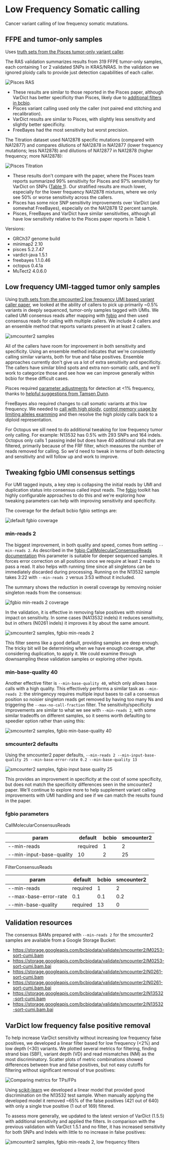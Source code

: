 # Low Frequency Somatic calling

Cancer variant calling of low frequency somatic mutations.

## FFPE and tumor-only samples

Uses [truth sets from the Pisces tumor-only variant
caller](https://github.com/bcbio/bcbio_validation_workflows#somatic-low-frequency-variants).

The RAS validation summarizes results from 319 FFPE tumor-only samples, each
containing 1 or 2 validated SNPs in KRAS/NRAS. In the validation we ignored
ploidy calls to provide just detection capabilities of each caller.

![Pisces RAS](pisces/grading-summary-ras.png)

- These results are similar to those reported in the Pisces paper, although
  VarDict has better specificity than Pisces, likely due to [additional
  filters in bcbio](http://bcb.io/2016/04/04/vardict-filtering/).
- Pisces variant calling used only the caller (not paired end stitching and
  recalibration).
- VarDict results are similar to Pisces, with slightly less sensitivity and
  slightly better specificity.
- FreeBayes had the most sensitivity but worst precision.

The Titration dataset used NA12878 specific mutations (compared with NA12877)
and compares dilutions of NA12878 in NA12877 (lower frequency mutations; less
NA12878) and dilutions of NA12877 in NA12878 (higher frequency; more NA12878):

![Pisces Titration](pisces/grading-summary-titration.png)

- These results don't compare with the paper, where the Pisces team reports
  summarized 99% sensitivity for Pisces and 97% sensitivity for VarDict on SNPs
  ([Table 1](https://www.biorxiv.org/content/biorxiv/early/2018/03/29/291641.full.pdf)).
  Our stratified results are much lower, especially for the lower frequency
  NA12878 mixtures, where we only see 50% or worse sensitivity across the
  callers.
- Pisces has some nice SNP sensitivity improvements over VarDict (and somewhat
  FreeBayes), especially on the NA12878 12 percent sample.
- Pisces, FreeBayes and VarDict have similar sensitivities, although all have
  low sensitivity relative to the Pisces paper reports in Table 1.

Versions:
- GRCh37 genome build
- minimap2 2.10
- pisces 5.2.7.47
- vardict-java 1.5.1
- freebayes 1.1.0.46
- octopus 0.4.1a
- MuTect2 4.0.6.0

## Low frequency UMI-tagged tumor only samples

Using [truth sets from the smcounter2 low frequency UMI based variant
caller
paper](https://github.com/bcbio/bcbio_validation_workflows#somatic-low-frequency-variants),
we looked at the ability of callers to pick up primarily ~0.5% variants in
deeply sequenced, tumor-only samples tagged with UMIs. We called UMI consensus
reads after mapping with
[fgbio](http://fulcrumgenomics.github.io/fgbio/tools/latest/) and then used
consensus reads for calling with multiple callers. We include 4 callers and an
ensemble method that reports variants present in at least 2 callers.

![smcounter2 samples](smcounter2/grading-summary-combined.png)

All of the callers have room for improvement in both sensitivity and
specificity. Using an ensemble method indicates that we're consistently calling
similar variants, both for true and false positives. Ensemble approaches
currently don't give us a lot of extra sensitivity and specificity. The callers
have similar blind spots and extra non-somatic calls, and we'll work to
categorize those and see how we can improve generally within bcbio for these
difficult cases.

Pisces required [parameter adjustments](https://github.com/bcbio/bcbio-nextgen/commit/49d0cbb1f6dcbea629c63749e2f9813bd06dcee3) for detection at <1% frequency, thanks to [helpful suggestions from Tamsen Dunn](https://github.com/Illumina/Pisces/issues/14#issuecomment-399756862).

FreeBayes also required changes to call somatic variants at this low frequency.
We needed to [call with high ploidy](https://github.com/ekg/freebayes/issues/272#issuecomment-210982788),
[control memory usage by limiting alleles examming](https://github.com/ekg/freebayes/issues/465)
and then resolve the high ploidy calls back to a diploid representation.

For Octopus we sill need to do additional tweaking for low frequency tumor only calling.
For example: N13532 has 0.5% with 293 SNPs and 164 indels. Octopus only calls 1
passing indel but does have 40 additional calls that are filtered, primarily
because of the FRF filter, which measures the number of reads removed for
calling. So we'd need to tweak in terms of both detecting and sensitivity and
will follow up and work to improve.

## Tweaking fgbio UMI consensus settings

For UMI tagged inputs, a key step is collapsing the initial reads by UMI and
duplication status into consensus called input reads. The
[fgbio](https://github.com/fulcrumgenomics/fgbio) toolkit has highly
configurable approaches to do this and we're exploring how tweaking parameters
can help with improving sensitivity and specificity.

The coverage for the default bcbio fgbio settings are:

![default fgbio coverage](smcounter2/multiqc_coverage.png)

### min-reads 2

The biggest improvement, in both quality and speed, comes from setting
`--min-reads 2`. As described in the [fgbio CallMolecularConsensusReads documentation](https://fulcrumgenomics.github.io/fgbio/tools/latest/CallMolecularConsensusReads.html)
this parameter is suitable for deeper sequenced samples. It forces
error correction on all positions since we require at least 2 reads to pass a
read. It also helps with running time since all singletons can be immediately
discarded during processing. Running on the N13532 sample takes 3:22 with
`--min-reads 2` versus 3:53 without it included.

The summary shows the reduction in overall coverage by removing noisier
singleton reads from the consensus:

![fgbio min-reads 2 coverage](smcounter2/fgbio_minreads2/multiqc_coverage.png)

In the validation, it is effective in removing false positives with minimal
impact on sensitivity. In some cases (NA13532 indels) it reduces
sensitivity, but in others (N0261 indels) it improves it by about the same
amount.

![smcounter2 samples, fgbio min-reads 2](smcounter2/fgbio_minreads2/grading-summary-combined.png)

This filter seems like a good default, providing samples are deep
enough. The tricky bit will be determining when we have enough coverage, after
considering duplication, to apply it. We could examine through downsampling
these validation samples or exploring other inputs.

### min-base-quality 40

Another effective filter is `--min-base-quality 40`, which only allows base
calls with a high quality. This effectively performs a similar task as
`--min-reads 2`: the stringencyy requires multiple input bases to call a consensus
position so noisier singleton reads get removed by having too many Ns and
triggering the `--max-no-call-fraction` filter. The sensitivity/specificity
improvements are similar to what we see with `--min-reads 2`, with some similar
tradeoffs on different samples, so it seems worth defaulting to speedier option
rather than using this:

![smcounter2 samples, fgbio min-base-quality 40](smcounter2/fgbio_minbasequal40/grading-summary-combined.png)

### smcounter2 defaults

Using the smcounter2 paper defaults, `--min-reads 2 --min-input-base-quality 25
--min-base-error-rate 0.2 --min-base-quality 13`

![smcounter2 samples, fgbio input base quality 25](smcounter2/fgbio_mininputbq25/grading-summary-combined.png)

This provides an improvement in specificity at the cost of some specificity, but
does not match the specificity differences seen in the smcounter2 paper. We'll
continue to explore more to help supplement variant calling improvements with
UMI handling and see if we can match the results found in the paper.

### fgbio parameters

CallMolecularConsensusReads

| param | default | bcbio | smcounter2 |
| --- | --- | --- | --- |
| --min-reads | required | 1 | 2  |
| --min-input-base-quality | 10 | 2 | 25 |

FilterConsensusReads

| param | default | bcbio | smcounter2 |
| --- | --- | --- | --- |
| --min-reads | required | 1 | 2 |
| --max-base-error-rate | 0.1  | 0.1  | 0.2 |
| --min-base-quality | required | 13 | 0|

## Validation resources

The consensus BAMs prepared with `--min-reads 2` for the smcounter2 samples are
available from a Google Storage Bucket:

- https://storage.googleapis.com/bcbiodata/validate/smcounter2/M0253-sort-cumi.bam
- https://storage.googleapis.com/bcbiodata/validate/smcounter2/M0253-sort-cumi.bam.bai
- https://storage.googleapis.com/bcbiodata/validate/smcounter2/N0261-sort-cumi.bam
- https://storage.googleapis.com/bcbiodata/validate/smcounter2/N0261-sort-cumi.bam.bai
- https://storage.googleapis.com/bcbiodata/validate/smcounter2/N13532-sort-cumi.bam
- https://storage.googleapis.com/bcbiodata/validate/smcounter2/N13532-sort-cumi.bam.bai

## VarDict low frequency false positive removal

To help increase VarDict sensitivity without increasing low frequency false
positives, we developed a linear filter based for low frequency (<2%) and low
depth (<30) variants. We plotted several metrics for filtering, finding
strand bias (SBF), variant depth (VD) and read mismatches (NM) as the most
discriminatory. Scatter plots of metric combinations showed differences between
true and false positives, but not easy cutoffs for filtering without significant
removal of true positives:

![Comparing metrics for TPs/FPs](smcounter2/vardict_fps/vardict-tpfp_stats.png)

Using [scikit-learn](http://scikit-learn.org/stable/modules/linear_model.html)
we developed a linear model that provided good discrimination on the N13532 test
sample. When manually applying the developed model it removed ~65% of the false
positives (421 out of 640) with only a single true positive (1 out of 169)
filtered.

To assess more generally, we updated to the latest version of VarDict (1.5.5)
with additional sensitivity and applied the filters. In comparison with the
previous validation with VarDict 1.5.1 and no filter, it has increased
sensitivity for both SNPs and Indels with little to no increase in false positives:

![smcounter2 samples, fgbio min-reads 2, low frequency filters](smcounter2/vardict_fps/grading-summary-combined.png)
